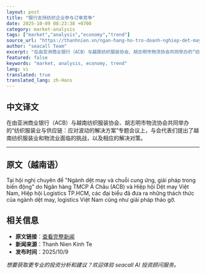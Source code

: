 ```yaml
---
layout: post
title: "银行支持纺织企业参与订单竞争"
date: 2025-10-09 08:23:38 +0700
category: market-analysis
tags: ["market","analysis","economy","trend"]
source_url: "https://thanhnien.vn/ngan-hang-ho-tro-doanh-nghiep-det-may-canh-tranh-don-hang-185251009142818668.htm"
author: "seacall Team"
excerpt: "在由亚洲商业银行（ACB）与越南纺织服装协会、胡志明市物流协会共同举办的“纺织服装业与供应链：应对波动的解决方案”专题会议上，与会代表们提出了越南纺织服装业和物流业面临的挑战，以及相应的解决对策。..."
featured: false
keywords: "market, analysis, economy, trend"
lang: vi
translated: true
translated_lang: zh-Hans
---
```


## 中文译文

在由亚洲商业银行（ACB）与越南纺织服装协会、胡志明市物流协会共同举办的“纺织服装业与供应链：应对波动的解决方案”专题会议上，与会代表们提出了越南纺织服装业和物流业面临的挑战，以及相应的解决对策。

---

## 原文（越南语）

Tại hội nghị chuy&ecirc;n đề "Ng&agrave;nh dệt may v&agrave; chuỗi cung ứng, giải ph&aacute;p trong biến động" do Ng&acirc;n h&agrave;ng TMCP &Aacute; Ch&acirc;u (ACB) v&agrave; Hiệp hội Dệt may Việt Nam, Hiệp hội Logistics TP.HCM, c&aacute;c đại biểu đ&atilde; đưa ra những th&aacute;ch thức của ng&agrave;nh dệt may, logistics Việt Nam cũng như giải ph&aacute;p th&aacute;o gỡ.

## 相关信息

- **原文链接**：[查看完整新闻](https://thanhnien.vn/ngan-hang-ho-tro-doanh-nghiep-det-may-canh-tranh-don-hang-185251009142818668.htm)
- **新闻来源**：Thanh Nien Kinh Te
- **发布时间**：2025/10/9

*想要获取更专业的投资分析和建议？欢迎体验 seacall AI 投资顾问服务。*